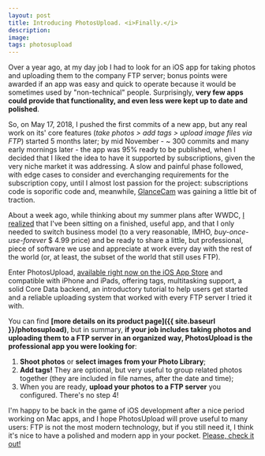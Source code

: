 ```yaml
---
layout: post
title: Introducing PhotosUpload. <i>Finally.</i>
description:
image:
tags: photosupload
---
```

Over a year ago, at my day job I had to look for an iOS app for taking photos and uploading them to the company FTP server; bonus points were awarded if an app was easy and quick to operate because it would be sometimes used by "non-technical" people. Surprisingly, **very few apps could provide that functionality, and even less were kept up to date and polished**.

So, on May 17, 2018, I pushed the first commits of a new app, but any real work on its' core features (*take photos > add tags > upload image files via FTP*) started 5 months later; by mid November - ~ 300 commits and many early mornings later - the app was 95% ready to be published, when I decided that I liked the idea to have it supported by subscriptions, given the very niche market it was addressing.
A slow and painful phase followed, with edge cases to consider and everchanging requirements for the subscription copy, until I almost lost passion for the project: subscriptions code is soporific code and, meanwhile, [GlanceCam](https://itunes.apple.com/us/app/glancecam-ip-webcam-viewer/id1360797896?l=it&ls=1&mt=12) was gaining a little bit of traction.

About a week ago, while thinking about my summer plans after WWDC, [I realized](https://twitter.com/cdf1982/status/1138728648327012353) that I've been sitting on a finished, useful app, and that I only needed to switch business model (to a very reasonable, IMHO, *buy-once-use-forever* $ 4.99 price) and be ready to share a little, but professional, piece of software we use and appreciate at work every day with the rest of the world (or, at least, the subset of the world that still uses FTP).

Enter PhotosUpload, [available right now on the iOS App Store](https://apps.apple.com/us/app/photosupload/id1441656535) and compatible with iPhone and iPads, offering tags, multitasking support, a solid Core Data backend, an introductory tutorial to help users get started and a reliable uploading system that worked with every FTP server I tried it with.

You can find **[more details on its product page]({{ site.baseurl }}/photosupload)**, but in summary, **if your job includes taking photos and uploading them to a FTP server in an organized way, PhotosUpload is the professional app you were looking for**:
1. **Shoot photos** or **select images from your Photo Library**;
2. **Add tags!** They are optional, but very useful to group related photos together (they are included in file names, after the date and time);
3. When you are ready, **upload your photos to a FTP server** you configured.
There's no step 4!

I'm happy to be back in the game of iOS development after a nice period working on Mac apps, and I hope PhotosUpload will prove useful to many users: FTP is not the most modern technology, but if you still need it, I think it's nice to have a polished and modern app in your pocket. [Please, check it out!](https://apps.apple.com/us/app/photosupload/id1441656535)